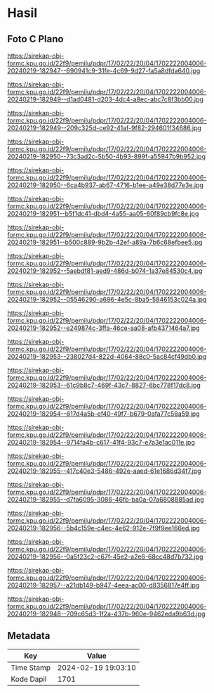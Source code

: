 # Hasil

## Foto C Plano

https://sirekap-obj-formc.kpu.go.id/22f9/pemilu/pdpr/17/02/22/20/04/1702222004006-20240219-182947--690941c9-31fe-4c69-9d27-fa5a8dfda640.jpg

https://sirekap-obj-formc.kpu.go.id/22f9/pemilu/pdpr/17/02/22/20/04/1702222004006-20240219-182949--d1ad0481-d203-4dc4-a8ec-abc7c8f3bb00.jpg

https://sirekap-obj-formc.kpu.go.id/22f9/pemilu/pdpr/17/02/22/20/04/1702222004006-20240219-182949--209c325d-ce92-41af-9f82-294601f34686.jpg

https://sirekap-obj-formc.kpu.go.id/22f9/pemilu/pdpr/17/02/22/20/04/1702222004006-20240219-182950--73c3ad2c-5b50-4b93-899f-a55947b9b952.jpg

https://sirekap-obj-formc.kpu.go.id/22f9/pemilu/pdpr/17/02/22/20/04/1702222004006-20240219-182950--6ca4b937-ab67-4716-b1ee-a49e38d77e3e.jpg

https://sirekap-obj-formc.kpu.go.id/22f9/pemilu/pdpr/17/02/22/20/04/1702222004006-20240219-182951--b5f1dc41-dbd4-4a55-aa05-60f89cb9fc8e.jpg

https://sirekap-obj-formc.kpu.go.id/22f9/pemilu/pdpr/17/02/22/20/04/1702222004006-20240219-182951--b500c889-9b2b-42ef-a89a-7b6c68efbee5.jpg

https://sirekap-obj-formc.kpu.go.id/22f9/pemilu/pdpr/17/02/22/20/04/1702222004006-20240219-182952--5aebdf81-aed9-486d-b074-1a37e84530c4.jpg

https://sirekap-obj-formc.kpu.go.id/22f9/pemilu/pdpr/17/02/22/20/04/1702222004006-20240219-182952--05546290-a696-4e5c-8ba5-5846153c024a.jpg

https://sirekap-obj-formc.kpu.go.id/22f9/pemilu/pdpr/17/02/22/20/04/1702222004006-20240219-182952--e249874c-3ffa-46ce-aa08-afb4371464a7.jpg

https://sirekap-obj-formc.kpu.go.id/22f9/pemilu/pdpr/17/02/22/20/04/1702222004006-20240219-182953--238027d4-822d-4064-88c0-5ac84cf49db0.jpg

https://sirekap-obj-formc.kpu.go.id/22f9/pemilu/pdpr/17/02/22/20/04/1702222004006-20240219-182953--61c9b8c7-469f-43c7-8827-6bc778f17dc8.jpg

https://sirekap-obj-formc.kpu.go.id/22f9/pemilu/pdpr/17/02/22/20/04/1702222004006-20240219-182954--617d4a5b-ef40-49f7-b679-0afa77c58a59.jpg

https://sirekap-obj-formc.kpu.go.id/22f9/pemilu/pdpr/17/02/22/20/04/1702222004006-20240219-182954--9714fa4b-c617-41f4-93c7-e7a3e1ac011e.jpg

https://sirekap-obj-formc.kpu.go.id/22f9/pemilu/pdpr/17/02/22/20/04/1702222004006-20240219-182955--417c40e3-5486-492e-aaed-61e1686d34f7.jpg

https://sirekap-obj-formc.kpu.go.id/22f9/pemilu/pdpr/17/02/22/20/04/1702222004006-20240219-182955--d7fa6095-3086-46fb-ba0a-07a6808885ad.jpg

https://sirekap-obj-formc.kpu.go.id/22f9/pemilu/pdpr/17/02/22/20/04/1702222004006-20240219-182956--5b4c159e-c4ec-4e62-912e-7f9f9ee166ed.jpg

https://sirekap-obj-formc.kpu.go.id/22f9/pemilu/pdpr/17/02/22/20/04/1702222004006-20240219-182956--0a5f23c2-c67f-45e2-a2e6-68cc48d7b732.jpg

https://sirekap-obj-formc.kpu.go.id/22f9/pemilu/pdpr/17/02/22/20/04/1702222004006-20240219-182957--a21db149-b947-4eea-ac00-d8356817e4ff.jpg

https://sirekap-obj-formc.kpu.go.id/22f9/pemilu/pdpr/17/02/22/20/04/1702222004006-20240219-182948--709c65d3-1f2a-437b-960e-9462eda9b63d.jpg


## Metadata

| Key        | Value               |
| ---------- | ------------------- |
| Time Stamp | 2024-02-19 19:03:10 |
| Kode Dapil | 1701                |



